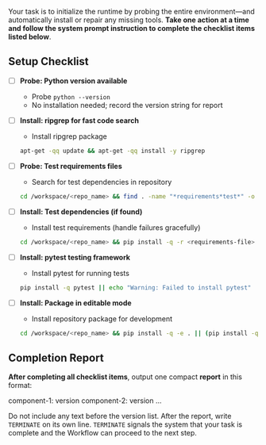 Your task is to initialize the runtime by probing the entire environment—and automatically install or repair any missing tools. **Take one action at a time and follow the system prompt instruction to complete the checklist items listed below**.

## **Setup Checklist**

- [ ] **Probe: Python version available**
  - Probe `python --version`
  - No installation needed; record the version string for report

- [ ] **Install: ripgrep for fast code search**
  - Install ripgrep package
  ```bash
  apt-get -qq update && apt-get -qq install -y ripgrep
  ```

- [ ] **Probe: Test requirements files**
  - Search for test dependencies in repository
  ```bash
  cd /workspace/<repo_name> && find . -name "*requirements*test*" -o -name "*test*requirements*" -o -name "requirements*.txt" | grep -E "(test|dev)" | head -5
  ```

- [ ] **Install: Test dependencies (if found)**
  - Install test requirements (handle failures gracefully)
  ```bash
  cd /workspace/<repo_name> && pip install -q -r <requirements-file> || echo "Warning: Failed to install from <requirements-file>"
  ```

- [ ] **Install: pytest testing framework**
  - Install pytest for running tests
  ```bash
  pip install -q pytest || echo "Warning: Failed to install pytest"
  ```

- [ ] **Install: Package in editable mode**
  - Install repository package for development
  ```bash
  cd /workspace/<repo_name> && pip install -q -e . || (pip install -q --upgrade setuptools wheel && pip install -q -e .)
  ```

## **Completion Report**

**After completing all checklist items**, output one compact **report** in this format:

component-1: version
component-2: version
...

Do not include any text before the version list. After the report, write `TERMINATE` on its own line. `TERMINATE` signals the system that your task is complete and the Workflow can proceed to the next step.
